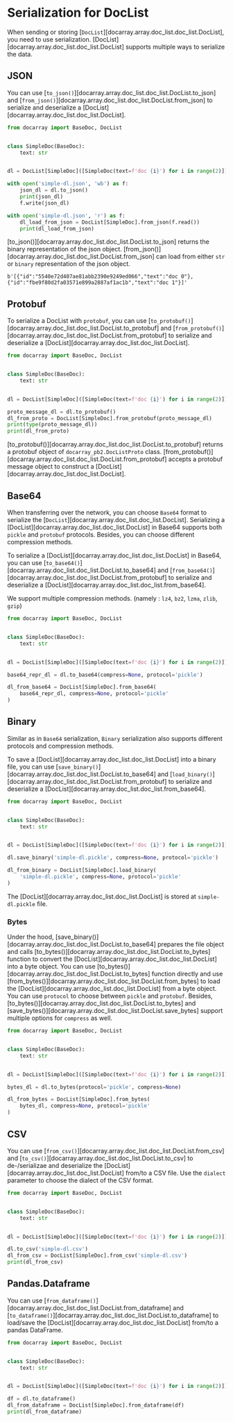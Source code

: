 # Serialization for DocList
When sending or storing [`DocList`][docarray.array.doc_list.doc_list.DocList], you need to use serialization. [DocList][docarray.array.doc_list.doc_list.DocList] supports multiple ways to serialize the data.

## JSON
You can use [`to_json()`][docarray.array.doc_list.doc_list.DocList.to_json] and [`from_json()`][docarray.array.doc_list.doc_list.DocList.from_json] to serialize and deserialize a [DocList][docarray.array.doc_list.doc_list.DocList].

```python
from docarray import BaseDoc, DocList


class SimpleDoc(BaseDoc):
    text: str


dl = DocList[SimpleDoc]([SimpleDoc(text=f'doc {i}') for i in range(2)])

with open('simple-dl.json', 'wb') as f:
    json_dl = dl.to_json()
    print(json_dl)
    f.write(json_dl)

with open('simple-dl.json', 'r') as f:
    dl_load_from_json = DocList[SimpleDoc].from_json(f.read())
    print(dl_load_from_json)
```

[to_json()][docarray.array.doc_list.doc_list.DocList.to_json] returns the binary representation of the json object. [from_json()][docarray.array.doc_list.doc_list.DocList.from_json] can load from either `str` or `binary` representation of the json object.

```output
b'[{"id":"5540e72d407ae81abb2390e9249ed066","text":"doc 0"},{"id":"fbe9f80d2fa03571e899a2887af1ac1b","text":"doc 1"}]'
```

## Protobuf
To serialize a DocList with `protobuf`, you can use [`to_protobuf()`][docarray.array.doc_list.doc_list.DocList.to_protobuf]  and [`from_protobuf()`][docarray.array.doc_list.doc_list.DocList.from_protobuf] to serialize and deserialize a [DocList][docarray.array.doc_list.doc_list.DocList].

```python
from docarray import BaseDoc, DocList


class SimpleDoc(BaseDoc):
    text: str


dl = DocList[SimpleDoc]([SimpleDoc(text=f'doc {i}') for i in range(2)])

proto_message_dl = dl.to_protobuf()
dl_from_proto = DocList[SimpleDoc].from_protobuf(proto_message_dl)
print(type(proto_message_dl))
print(dl_from_proto)
```

[to_protobuf()][docarray.array.doc_list.doc_list.DocList.to_protobuf]  returns a protobuf object of `docarray_pb2.DocListProto` class. [from_protobuf()][docarray.array.doc_list.doc_list.DocList.from_protobuf]  accepts a protobuf message object to construct a [DocList][docarray.array.doc_list.doc_list.DocList].

## Base64
When transferring over the network, you can choose `Base64` format to serialize the [`DocList`][docarray.array.doc_list.doc_list.DocList].
Serializing a [DocList][docarray.array.doc_list.doc_list.DocList] in Base64 supports both `pickle` and `protobuf` protocols. Besides, you can choose different compression methods.

To serialize a [DocList][docarray.array.doc_list.doc_list.DocList] in Base64, you can use [`to_base64()`][docarray.array.doc_list.doc_list.DocList.to_base64]  and [`from_base64()`][docarray.array.doc_list.doc_list.DocList.from_protobuf] to serialize and deserialize a [DocList][docarray.array.doc_list.doc_list.from_base64].

We support multiple compression methods. (namely : `lz4`, `bz2`, `lzma`, `zlib`, `gzip`)


```python
from docarray import BaseDoc, DocList


class SimpleDoc(BaseDoc):
    text: str


dl = DocList[SimpleDoc]([SimpleDoc(text=f'doc {i}') for i in range(2)])

base64_repr_dl = dl.to_base64(compress=None, protocol='pickle')

dl_from_base64 = DocList[SimpleDoc].from_base64(
    base64_repr_dl, compress=None, protocol='pickle'
)
```

## Binary
Similar as in `Base64` serialization, `Binary` serialization also supports different protocols and compression methods.

To save a [DocList][docarray.array.doc_list.doc_list.DocList] into a binary file, you can use [`save_binary()`][docarray.array.doc_list.doc_list.DocList.to_base64]  and [`load_binary()`][docarray.array.doc_list.doc_list.DocList.from_protobuf] to serialize and deserialize a [DocList][docarray.array.doc_list.doc_list.from_base64].

```python
from docarray import BaseDoc, DocList


class SimpleDoc(BaseDoc):
    text: str


dl = DocList[SimpleDoc]([SimpleDoc(text=f'doc {i}') for i in range(2)])

dl.save_binary('simple-dl.pickle', compress=None, protocol='pickle')

dl_from_binary = DocList[SimpleDoc].load_binary(
    'simple-dl.pickle', compress=None, protocol='pickle'
)
```

The [DocList][docarray.array.doc_list.doc_list.DocList] is stored at `simple-dl.pickle` file.

### Bytes
Under the hood,  [save_binary()][docarray.array.doc_list.doc_list.DocList.to_base64] prepares the file object and calls [to_bytes()][docarray.array.doc_list.doc_list.DocList.to_bytes] function to convert the [DocList][docarray.array.doc_list.doc_list.DocList] into a byte object. You can use [to_bytes()][docarray.array.doc_list.doc_list.DocList.to_bytes] function directly and use [from_bytes()][docarray.array.doc_list.doc_list.DocList.from_bytes] to load the [DocList][docarray.array.doc_list.doc_list.DocList] from a byte object. You can use `protocol` to choose between `pickle` and `protobuf`. Besides, [to_bytes()][docarray.array.doc_list.doc_list.DocList.to_bytes]  and [save_bytes()][docarray.array.doc_list.doc_list.DocList.save_bytes] support multiple options for `compress` as well. 

```python
from docarray import BaseDoc, DocList


class SimpleDoc(BaseDoc):
    text: str


dl = DocList[SimpleDoc]([SimpleDoc(text=f'doc {i}') for i in range(2)])

bytes_dl = dl.to_bytes(protocol='pickle', compress=None)

dl_from_bytes = DocList[SimpleDoc].from_bytes(
    bytes_dl, compress=None, protocol='pickle'
)
```


## CSV
You can use [`from_csv()`][docarray.array.doc_list.doc_list.DocList.from_csv] and [`to_csv()`][docarray.array.doc_list.doc_list.DocList.to_csv] to de-/serializae and deserialize the [DocList][docarray.array.doc_list.doc_list.DocList] from/to a CSV file. Use the `dialect` parameter to choose the dialect of the CSV format.

```python
from docarray import BaseDoc, DocList


class SimpleDoc(BaseDoc):
    text: str


dl = DocList[SimpleDoc]([SimpleDoc(text=f'doc {i}') for i in range(2)])

dl.to_csv('simple-dl.csv')
dl_from_csv = DocList[SimpleDoc].from_csv('simple-dl.csv')
print(dl_from_csv)
```


## Pandas.Dataframe
You can use [`from_dataframe()`][docarray.array.doc_list.doc_list.DocList.from_dataframe] and [`to_dataframe()`][docarray.array.doc_list.doc_list.DocList.to_dataframe] to load/save the [DocList][docarray.array.doc_list.doc_list.DocList] from/to a pandas DataFrame.

```python
from docarray import BaseDoc, DocList


class SimpleDoc(BaseDoc):
    text: str


dl = DocList[SimpleDoc]([SimpleDoc(text=f'doc {i}') for i in range(2)])

df = dl.to_dataframe()
dl_from_dataframe = DocList[SimpleDoc].from_dataframe(df)
print(dl_from_dataframe)
```